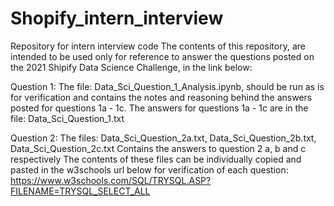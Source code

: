 # Shopify_intern_interview
Repository for intern interview code
The contents of this repository, are intended to be used only for reference to answer the questions posted on the 2021 Shipify Data Science Challenge, in the link below:

Question 1:
The  file: 
Data_Sci_Question_1_Analysis.ipynb, should be run as is for verification and contains the notes and reasoning behind the answers posted for questions 1a - 1c.
The answers for questions 1a - 1c are in the file:
Data_Sci_Question_1.txt

Question 2:
The files: Data_Sci_Question_2a.txt, Data_Sci_Question_2b.txt, Data_Sci_Question_2c.txt
Contains the answers to question 2 a, b and c respectively
The contents of these files can be individually copied and pasted in the w3schools url below for verification of each question:
https://www.w3schools.com/SQL/TRYSQL.ASP?FILENAME=TRYSQL_SELECT_ALL

